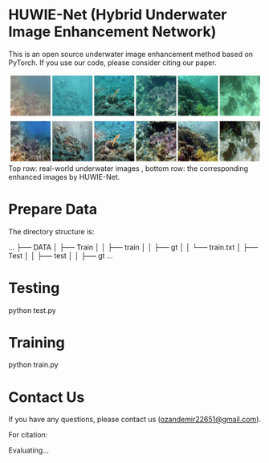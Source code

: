 # HUWIE-Net (Hybrid Underwater Image Enhancement Network)

This is an open source underwater image enhancement method based on PyTorch.
If you use our code, please consider citing our paper.

![](./im.png)
Top row: real-world underwater images , bottom row: the corresponding enhanced images by HUWIE-Net.

# Prepare Data

The directory structure is:

 ...
 ├── DATA
 │   ├── Train
 │   │   ├── train
 │   │   ├── gt
 │   │   └── train.txt
 │   ├── Test
 │   │   ├── test
 │   │   ├── gt
 ...

# Testing

python test.py

# Training

python train.py

# Contact Us

If you have any questions, please contact us (ozandemir22651@gmail.com).

For citation:

Evaluating...
